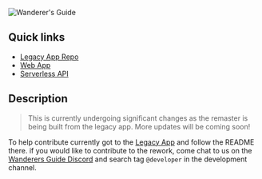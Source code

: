 ![Wanderer's Guide](https://wanderersguide.app/images/logo.png "Wanderer's Guide logo")

## Quick links

- [Legacy App Repo](https://github.com/wanderers-guide/wanderers-guide)
- [Web App](./frontend)
- [Serverless API](./supabase)

## Description

> This is currently undergoing significant changes as the remaster is being built from the legacy app. More updates will be coming soon!

To help contribute currently got to the [Legacy App](https://github.com/wanderers-guide/wanderers-guide) and follow the README there. if you would like to contribute to the rework, come chat to us on the [Wanderers Guide Discord](https://discord.gg/kxCpa6G) and search tag `@developer` in the development channel.
